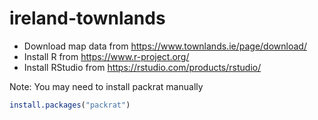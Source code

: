 # ireland-townlands

- Download map data from https://www.townlands.ie/page/download/
- Install R from https://www.r-project.org/
- Install RStudio from https://rstudio.com/products/rstudio/

Note: You may need to install packrat manually

```R
install.packages("packrat")
```
